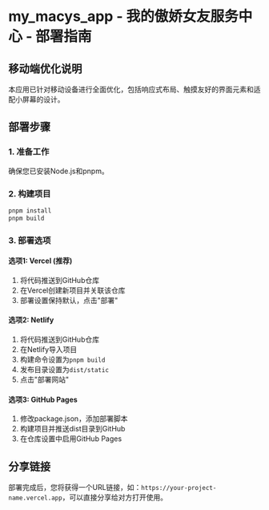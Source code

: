 # my_macys_app - 我的傲娇女友服务中心 - 部署指南

## 移动端优化说明
本应用已针对移动设备进行全面优化，包括响应式布局、触摸友好的界面元素和适配小屏幕的设计。

## 部署步骤

### 1. 准备工作
确保您已安装Node.js和pnpm。

### 2. 构建项目
```bash
pnpm install
pnpm build
```

### 3. 部署选项

#### 选项1: Vercel (推荐)
1. 将代码推送到GitHub仓库
2. 在Vercel创建新项目并关联该仓库
3. 部署设置保持默认，点击"部署"

#### 选项2: Netlify
1. 将代码推送到GitHub仓库
2. 在Netlify导入项目
3. 构建命令设置为`pnpm build`
4. 发布目录设置为`dist/static`
5. 点击"部署网站"

#### 选项3: GitHub Pages
1. 修改package.json，添加部署脚本
2. 构建项目并推送dist目录到GitHub
3. 在仓库设置中启用GitHub Pages

## 分享链接
部署完成后，您将获得一个URL链接，如：`https://your-project-name.vercel.app`，可以直接分享给对方打开使用。
